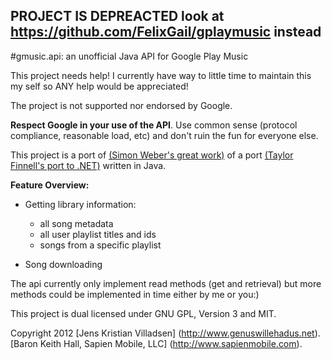 ## PROJECT IS DEPREACTED look at https://github.com/FelixGail/gplaymusic instead

#gmusic.api: an unofficial Java API for Google Play Music

This project needs help! I currently have way to little time to maintain this my self so ANY help would be appreciated!

The project is not supported nor endorsed by Google. 

**Respect Google in your use of the API**. Use common sense (protocol compliance, reasonable load, etc) and don't ruin the fun for everyone else.

This project is a port of [(Simon Weber's great work)](https://github.com/simon-weber/Unofficial-Google-Music-API) of a port [(Taylor Finnell's port to .NET)](https://github.com/Byteopia/GoogleMusicAPI.NET) written in Java.

**Feature Overview:**

* Getting library information:
    * all song metadata
    * all user playlist titles and ids
    * songs from a specific playlist

* Song downloading

The api currently only implement read methods (get and retrieval) but more methods could be implemented in time either by me or you:)

This project is dual licensed under GNU GPL, Version 3 and MIT.

Copyright 2012
[Jens Kristian Villadsen] (http://www.genuswillehadus.net).
[Baron Keith Hall, Sapien Mobile, LLC] (http://www.sapienmobile.com).
